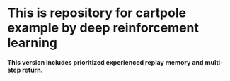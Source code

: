 This is repository for cartpole example by deep reinforcement learning
===============================================================
__This version includes prioritized experienced replay memory and multi-step return.__



